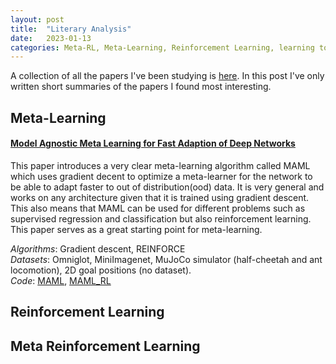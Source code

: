 ```yaml
---
layout: post
title:  "Literary Analysis"
date:   2023-01-13 
categories: Meta-RL, Meta-Learning, Reinforcement Learning, learning to learn
---
```

A collection of all the papers I've been studying is [here](https://docs.google.com/spreadsheets/d/17ufJaHLAPp0CureI5rUQsRy7NVUZJ8_jqep1uzExxQA/edit#gid=0). In this post I've only written short summaries of the papers I found most interesting.

## Meta-Learning
#### [Model Agnostic Meta Learning for Fast Adaption of Deep Networks](https://arxiv.org/abs/1703.03400)
This paper introduces a very clear meta-learning algorithm called MAML which uses gradient decent to
optimize a meta-learner for the network to be able to adapt faster to out of distribution(ood) data. It
is very general and works on any architecture given that it is trained using gradient descent. This also means
that MAML can be used for different problems such as supervised regression and classification but also reinforcement
learning. This paper serves as a great starting point for meta-learning.

*Algorithms*: Gradient descent, REINFORCE  
*Datasets*: Omniglot, MiniImagenet, MuJoCo simulator (half-cheetah and ant locomotion), 2D goal positions (no dataset).  
*Code*: [MAML](https://github.com/cbfinn/maml), [MAML\_RL](https://github.com/cbfinn/maml_rl)

## Reinforcement Learning

## Meta Reinforcement Learning
